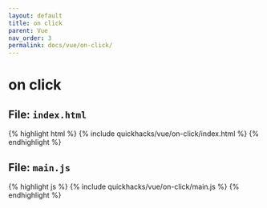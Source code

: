 ```yaml
---
layout: default
title: on click
parent: Vue
nav_order: 3
permalink: docs/vue/on-click/
---
```


# on click

## File: `index.html`

{% highlight html %}
{% include quickhacks/vue/on-click/index.html %}
{% endhighlight %}

## File: `main.js`

{% highlight js %}
{% include quickhacks/vue/on-click/main.js %}
{% endhighlight %}
